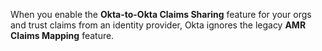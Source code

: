 When you enable the **Okta-to-Okta Claims Sharing** feature for your orgs and trust claims from an identity provider, Okta ignores the legacy **AMR Claims Mapping** feature.
